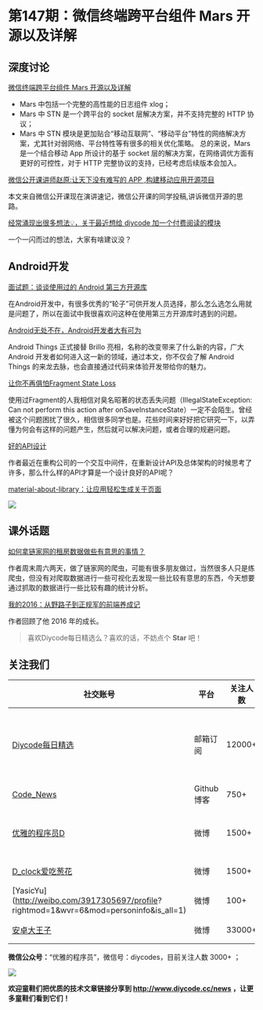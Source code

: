 # 第147期：微信终端跨平台组件 Mars 开源以及详解

## 深度讨论

[微信终端跨平台组件 Mars 开源以及详解](https://www.diycode.cc/topics/539)

- Mars 中包括一个完整的高性能的日志组件 xlog；
- Mars 中 STN 是一个跨平台的 socket 层解决方案，并不支持完整的 HTTP 协议；
- Mars 中 STN 模块是更加贴合“移动互联网”、“移动平台”特性的网络解决方案，尤其针对弱网络、平台特性等有很多的相关优化策略。
总的来说，Mars 是一个结合移动 App 所设计的基于 socket 层的解决方案，在网络调优方面有更好的可控性，对于 HTTP 完整协议的支持，已经考虑后续版本会加入。

[微信公开课讲师赵原:让天下没有难写的 APP ,构建移动应用开源项目](https://www.diycode.cc/topics/540)

本文来自微信公开课现在演讲速记，微信公开课的同学投稿,讲诉微信开源的思路。

[经常涌现出很多想法💡，关于最近想给 diycode 加一个付费阅读的模块](https://www.diycode.cc/topics/542)

一个一闪而过的想法，大家有啥建议没？


## Android开发

[面试题：谈谈使用过的 Android 第三方开源库](http://www.jianshu.com/p/571d9a4e51cf)

在Android开发中，有很多优秀的“轮子”可供开发人员选择，那么怎么选怎么用就是问题了，所以在面试中我很喜欢问这种在使用第三方开源库时遇到的问题。

[Android无处不在，Android开发者大有可为](http://mp.weixin.qq.com/s/nRGTI0HDPWityg5FFIaQEg)

Android Things 正式接替 Brillo 亮相，名称的改变带来了什么新的内容，广大 Android 开发者如何进入这一新的领域，通过本文，你不仅会了解 Android Things 的来龙去脉，也会直接通过代码来体验开发带给你的魅力。

[让你不再俱怕Fragment State Loss](http://toughcoder.net/blog/2016/11/28/fear-android-fragment-state-loss-no-more/)

使用过Fragment的人我相信对臭名昭著的状态丢失问题（IllegalStateException: Can not perform this action after onSaveInstanceState）一定不会陌生。曾经被这个问题困扰了很久，相信很多同学也是。花些时间来好好把它研究一下，以弄懂为何会有这样的问题产生，然后就可以解决问题，或者合理的规避问题。

[好的API设计](http://reeze.cn/2014/02/07/what-makes-a-good-api/)

作者最近在重构公司的一个交互中间件，在重新设计API及总体架构的时候思考了许多，那么什么样的API才算是一个设计良好的API呢？

[material-about-library：让应用轻松生成关于页面](https://github.com/daniel-stoneuk/material-about-library)

![](https://camo.githubusercontent.com/b55c8897390fa16e51750958d88cd0304d146a51/687474703a2f2f692e696d6775722e636f6d2f326436334e46532e706e67)

## 课外话题

[如何拿链家网的租房数据做些有意思的事情？](https://zhuanlan.zhihu.com/p/24554589)

作者周末周六两天，做了链家网的爬虫，可能有很多朋友做过，当然很多人只是练爬虫，但没有对爬取数据进行一些可视化去发现一些比较有意思的东西，今天想要通过抓取的数据进行一些比较有趣的统计分析。

[我的2016：从野路子到正规军的前端养成记](https://segmentfault.com/a/1190000007939351)

作者回顾了他 2016 年的成长。

> 喜欢Diycode每日精选么？喜欢的话，不妨点个 **Star** 吧！

## 关注我们

| 社交账号  |  平台  | 关注人数 | 说明 |
| -------- | -------- | -------- | -------- |
| [Diycode每日精选](http://list.qq.com/cgi-bin/qf_invite?id=d469993d2c888e971c0fbb2309c4d84256968386b126b967)|   邮箱订阅  | 12000+ | 每日分享一次Android、iOS、Swfit技术干货  |
| [Code_News](https://github.com/DiyCodes/code_news) |    Github博客  |750+ | 每日邮件推送列表  |
| [优雅的程序员D](http://weibo.com/u/5891258264) |   微博  | 1500+ | 官方微博，每日分享开源信息  |
| [D_clock爱吃葱花](http://weibo.com/u/2480694892)  |   微博  | 1500+ | 日报发起人  |
|[YasicYu](http://weibo.com/3917305697/profile? rightmod=1&wvr=6&mod=personinfo&is_all=1)  |   微博  | 100+ | 日报发起人  |
|[安卓大王子](http://weibo.com/apkbus/)   |   微博  | 33000+ | 日报发起人  |

**微信公众号：**“优雅的程序员”，微信号：diycodes，目前关注人数 3000+ ；

![](http://upload-images.jianshu.io/upload_images/1846413-b42abfa70f909099.jpg?imageMogr2/auto-orient/strip%7CimageView2/2/w/1240)

**欢迎童鞋们把优质的技术文章链接分享到 http://www.diycode.cc/news ，让更多童鞋们看到它们！**
